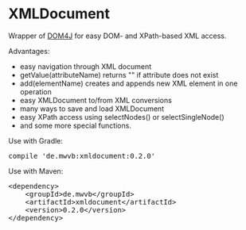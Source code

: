 # XMLDocument #

Wrapper of [DOM4J](https://github.com/dom4j/dom4j) for easy DOM- and XPath-based XML access.

Advantages:
* easy navigation through XML document
* getValue(attributeName) returns "" if attribute does not exist
* add(elementName) creates and appends new XML element in one operation
* easy XMLDocument to/from XML conversions
* many ways to save and load XMLDocument
* easy XPath access using selectNodes() or selectSingleNode()
* and some more special functions.

Use with Gradle:
<pre>compile 'de.mwvb:xmldocument:0.2.0'</pre>

Use with Maven:
<pre>&lt;dependency>
    &lt;groupId>de.mwvb&lt;/groupId>
    &lt;artifactId>xmldocument&lt;/artifactId>
    &lt;version>0.2.0&lt;/version>
&lt;/dependency></pre>
